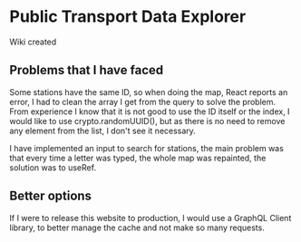 # Public Transport Data Explorer

Wiki created


## Problems that I have faced

Some stations have the same ID, so when doing the map, React reports an error, I had to clean the array I get from the query to solve the problem.
From experience I know that it is not good to use the ID itself or the index, I would like to use crypto.randomUUID(), but as there is no need to remove any element from the list, I don't see it necessary. 

I have implemented an input to search for stations, the main problem was that every time a letter was typed, the whole map was repainted, the solution was to useRef.

## Better options
If I were to release this website to production, I would use a GraphQL Client library, to better manage the cache and not make so many requests.